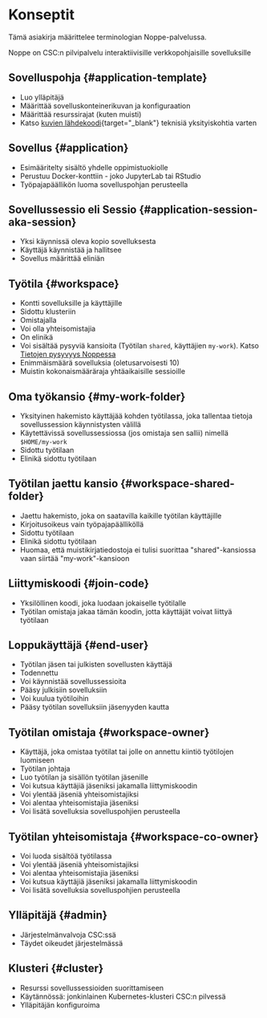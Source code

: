 # Konseptit

Tämä asiakirja määrittelee terminologian Noppe-palvelussa.

Noppe on CSC:n pilvipalvelu interaktiivisille verkkopohjaisille sovelluksille

## Sovelluspohja {#application-template}

- Luo ylläpitäjä
- Määrittää sovelluskonteinerikuvan ja konfiguraation
- Määrittää resurssirajat (kuten muisti)
- Katso [kuvien lähdekoodi](https://github.com/CSCfi/noppe-public-images/tree/master/builds){target="_blank"} teknisiä yksityiskohtia varten

## Sovellus {#application}

- Esimääritelty sisältö yhdelle oppimistuokiolle
- Perustuu Docker-konttiin - joko JupyterLab tai RStudio
- Työpajapäällikön luoma sovelluspohjan perusteella

## Sovellussessio eli Sessio {#application-session-aka-session}

- Yksi käynnissä oleva kopio sovelluksesta
- Käyttäjä käynnistää ja hallitsee
- Sovellus määrittää eliniän

## Työtila {#workspace}

- Kontti sovelluksille ja käyttäjille
- Sidottu klusteriin
- Omistajalla
- Voi olla yhteisomistajia
- On elinikä
- Voi sisältää pysyviä kansioita (Työtilan `shared`, käyttäjien `my-work`). Katso [Tietojen pysyvyys Noppessa](data_persistence.md)
- Enimmäismäärä sovelluksia (oletusarvoisesti 10)
- Muistin kokonaismääräraja yhtäaikaisille sessioille

## Oma työkansio {#my-work-folder}

- Yksityinen hakemisto käyttäjää kohden työtilassa, joka tallentaa tietoja sovellussession käynnistysten välillä
- Käytettävissä sovellussessiossa (jos omistaja sen sallii) nimellä `$HOME/my-work`
- Sidottu työtilaan
- Elinikä sidottu työtilaan

## Työtilan jaettu kansio {#workspace-shared-folder}

- Jaettu hakemisto, joka on saatavilla kaikille työtilan käyttäjille
- Kirjoitusoikeus vain työpajapäälliköllä
- Sidottu työtilaan
- Elinikä sidottu työtilaan
- Huomaa, että muistikirjatiedostoja ei tulisi suorittaa "shared"-kansiossa vaan siirtää "my-work"-kansioon

## Liittymiskoodi {#join-code}

- Yksilöllinen koodi, joka luodaan jokaiselle työtilalle
- Työtilan omistaja jakaa tämän koodin, jotta käyttäjät voivat liittyä työtilaan

## Loppukäyttäjä {#end-user}

- Työtilan jäsen tai julkisten sovellusten käyttäjä
- Todennettu
- Voi käynnistää sovellussessioita
- Pääsy julkisiin sovelluksiin
- Voi kuulua työtiloihin
- Pääsy työtilan sovelluksiin jäsenyyden kautta

## Työtilan omistaja {#workspace-owner}

- Käyttäjä, joka omistaa työtilat tai jolle on annettu kiintiö työtilojen luomiseen
- Työtilan johtaja
- Luo työtilan ja sisällön työtilan jäsenille
- Voi kutsua käyttäjiä jäseniksi jakamalla liittymiskoodin
- Voi ylentää jäseniä yhteisomistajiksi
- Voi alentaa yhteisomistajia jäseniksi
- Voi lisätä sovelluksia sovelluspohjien perusteella

## Työtilan yhteisomistaja {#workspace-co-owner}

- Voi luoda sisältöä työtilassa
- Voi ylentää jäseniä yhteisomistajiksi
- Voi alentaa yhteisomistajia jäseniksi
- Voi kutsua käyttäjiä jäseniksi jakamalla liittymiskoodin
- Voi lisätä sovelluksia sovelluspohjien perusteella

## Ylläpitäjä {#admin}

- Järjestelmänvalvoja CSC:ssä
- Täydet oikeudet järjestelmässä

## Klusteri {#cluster}

- Resurssi sovellussessioiden suorittamiseen
- Käytännössä: jonkinlainen Kubernetes-klusteri CSC:n pilvessä
- Ylläpitäjän konfiguroima